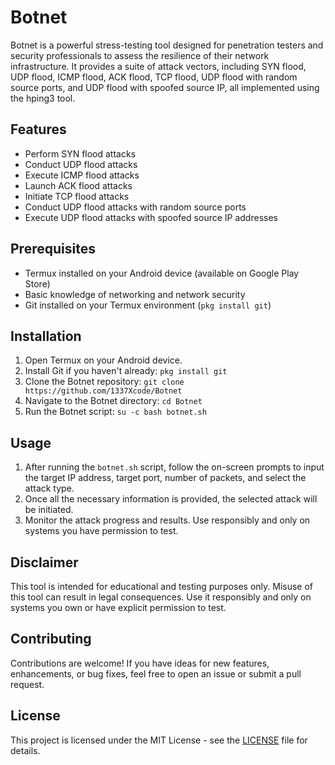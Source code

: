 # Botnet

Botnet is a powerful stress-testing tool designed for penetration testers and security professionals to assess the resilience of their network infrastructure. It provides a suite of attack vectors, including SYN flood, UDP flood, ICMP flood, ACK flood, TCP flood, UDP flood with random source ports, and UDP flood with spoofed source IP, all implemented using the hping3 tool.

## Features

- Perform SYN flood attacks
- Conduct UDP flood attacks
- Execute ICMP flood attacks
- Launch ACK flood attacks
- Initiate TCP flood attacks
- Conduct UDP flood attacks with random source ports
- Execute UDP flood attacks with spoofed source IP addresses

## Prerequisites

- Termux installed on your Android device (available on Google Play Store)
- Basic knowledge of networking and network security
- Git installed on your Termux environment (`pkg install git`)

## Installation

1. Open Termux on your Android device.
2. Install Git if you haven't already: `pkg install git`
3. Clone the Botnet repository: `git clone https://github.com/1337Xcode/Botnet`
4. Navigate to the Botnet directory: `cd Botnet`
5. Run the Botnet script: `su -c bash botnet.sh`

## Usage

1. After running the `botnet.sh` script, follow the on-screen prompts to input the target IP address, target port, number of packets, and select the attack type.
2. Once all the necessary information is provided, the selected attack will be initiated.
3. Monitor the attack progress and results. Use responsibly and only on systems you have permission to test.

## Disclaimer

This tool is intended for educational and testing purposes only. Misuse of this tool can result in legal consequences. Use it responsibly and only on systems you own or have explicit permission to test.

## Contributing

Contributions are welcome! If you have ideas for new features, enhancements, or bug fixes, feel free to open an issue or submit a pull request.

## License

This project is licensed under the MIT License - see the [LICENSE](LICENSE) file for details.
